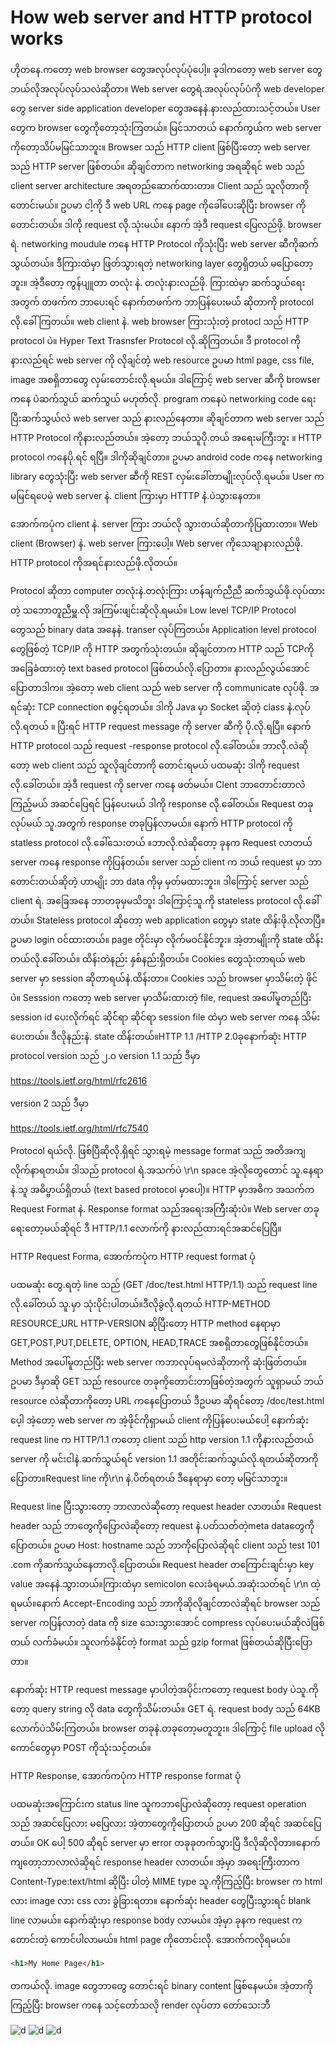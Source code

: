 # How web server and HTTP protocol works

ဟိုတနေ.ကတော့ web browser တွေအလုပ်လုပ်ပုံပေါ့။ ခုဒါကတော့ web server တွေဘယ်လိုအလုပ်လုပ်သလဲဆိုတာ။ Web server တွေရဲ.အလုပ်လုပ်ပံကို web developer တွေ server side application developer တွေအနေနဲ.နားလည်ထားသင့်တယ်။ User တွေက browser တွေကိုတော့သုံးကြတယ်။ မြင်သာတယ် နောက်ကွယ်က web server ကိုတော့သိပ်မမြင်သာဘူး။ Browser သည် HTTP client ဖြစ်ပြီးတော့ web server  သည် HTTP server  ဖြစ်တယ်။ ဆိုချင်တာက networking အရဆိုရင် web သည် client server architecture အရတည်ဆောက်ထားတာ။ Client သည် သူလိုတာကိုတောင်းမယ်။ ဥပမာ ငါ့ကို ဒီ web URL ကနေ page ကိုခေါ်ပေးဆိုပြီး browser ကိုတောင်းတယ်။ ဒါကို  request လို.သုံးမယ်။ နောက် အဲ့ဒီ request ပြေလည်ဖို. browser  ရဲ. networking moudule ကနေ HTTP Protocol ကိုသုံးပြီး web server ဆီကိုဆက်သွယ်တယ်။ ဒီကြားထဲမှာ ဖြတ်သွားရတဲ့ networking layer တွေရှိတယ် မပြောတော့ဘူး။ အဲ့ဒီတော့ ကွန်ပျူတာ တလုံး နဲ. တလုံးနားလည်ဖို. ကြားထဲမှာ ဆက်သွယ်ရေးအတွက် တဖက်က  ဘာပေးရင် နောက်တဖက်က ဘာပြန်ပေးမယ် ဆိုတာကို protocol လို.ခေါ်ကြတယ်။ web client နဲ. web browser ကြားသုံးတဲ့ protocl သည် HTTP protocol ပဲ။ Hyper Text Trasnsfer Protocol လို.ဆိုကြတယ်။ ဒီ protocol ကိုနားလည်ရင် web server ကို လိုချင်တဲ့ web resource ဥပမာ html page, css file, image အစရှိတာတွေ လှမ်းတောင်းလို.ရမယ်။ ဒါကြောင့် web server ဆီကို browser ကနေ ပဲဆက်သွယ် ဆက်သွယ် မဟုတ်လို. program ကနေပဲ networking code ရေးပြီးဆက်သွယ်လဲ web server သည် နားလည်နေတာ။ ဆိုချင်တာက web server သည် HTTP Protocol ကိုနားလည်တယ်။ အဲ့တော့ ဘယ်သူပို.တယ် အရေးမကြီးဘူး ။ HTTP protocol ကနေပို.ရင် ရပြီ။ ဒါကိုဆိုချင်တာ။ ဥပမာ android code ကနေ networking library တွေသုံးပြီး web server ဆီကို REST လှမ်းခေါ်တာမျိုးလုပ်လို.ရမယ်။ User ကမမြင်ရပေမဲ့ web server နဲ. client ကြားမှာ   HTTTP နဲ.ပဲသွားနေတာ။

အောက်ကပုံက client နဲ. server ကြား ဘယ်လို သွားတယ်ဆိုတာကိုပြထားတာ။ Web client (Browser) နဲ. web server ကြားပေါ့။ Web server ကိုသေချာနားလည်ဖို. HTTP protocol ကိုအရင်နားလည်ဖို.လိုတယ်။

Protocol ဆိုတာ computer တလုံးနဲ.တလုံးကြား ဟန်ချက်ညီညီ ဆက်သွယ်ဖို.လုပ်ထားတဲ့ သဘောတူညီမှူ.လို အကြမ်းဖျင်းဆိုလို.ရမယ်။ Low level TCP/IP Protocol  တွေသည် binary data အနေနဲ.  transer လုပ်ကြတယ်။ Application level protocol တွေဖြစ်တဲ့ TCP/IP ကို HTTP အတွက်သုံးတယ်။ ဆိုချင်တာက HTTP သည် TCPကို အခြေခံထားတဲ့ text based protocol ဖြစ်တယ်လို.ပြောတာ။ နားလည်လွယ်အောင်ပြောတာဒါက။ အဲ့တော့ web client သည် web server ကို communicate လုပ်ဖို. အရင်ဆုံး TCP connection စဖွင့်ရတယ်။ ဒါကို Java မှာ  Socket ဆိုတဲ့ class နဲ.လုပ်လို.ရတယ် ။ ပြီးရင် HTTP request message ကို server ဆီကို ပို.လို.ရပြီ။ နောက် HTTP protocol သည် request -response protocol လို.ခေါ်တယ်။ ဘာလို.လဲဆိုတော့ web client သည် သူလိုချင်တာကို တောင်းရမယ် ပထမဆုံး ဒါကို request လို.ခေါ်တယ်။ အဲ့ဒီ request ကို server ကနေ ဖတ်မယ်။ Clent ဘာတောင်းတာလဲကြည့်မယ် အဆင်ပြေရင် ပြန်ပေးမယ် ဒါကို response လို.ခေါ်တယ်။ Request တခုလုပ်မယ် သူ.အတွက် response တခုပြန်လာမယ်။ နောက်   HTTP protocol ကို statless protocol လို.ခေါ်သေးတယ် ။ဘာလို.လဲဆိုတော့ ခုနက Request လာတယ် server ကနေ response ကိုပြန်တယ်။ server သည် client က ဘယ် request မှာ ဘာတောင်းတယ်ဆိုတဲ့ ဟာမျိုး ဘာ data ကိုမှ မှတ်မထားဘူး။ ဒါကြောင့် server သည် client  ရဲ. အခြေအနေ ဘာတခုမှမသိဘူး ဒါကြောင့်သူ.ကို stateless protocol လို.ခေါ်တယ်။ Stateless protocol ဆိုတော့ web application တွေမှာ state ထိန်းဖို.လိုလာပြီ။ ဥပမာ login ဝင်ထားတယ်။ page တိုင်းမှာ လိုက်မဝင်နိုင်ဘူး။ အဲ့တာမျိုးကို state ထိန်းတယ်လို.ခေါ်တယ်။ ထိန်းတဲနည်း နှစ်နည်းရှိတယ်။ Cookies တွေသုံးတာရယ်  web server မှာ session ဆိုတာရယ်နဲ.ထိန်းတာ။ Cookies သည် browser မှာသိမ်းတဲ့ ဖိုင်ပဲ။ Sesssion ကတော့ web server မှာသိမ်းထားတဲ့ file, request အပေါ်မူတည်ပြီး session id ပေးလိုက်ရင် ဆိုင်ရာ ဆိုင်ရာ session file ထဲမှာ web server ကနေ သိမ်းပေးတယ်။ ဒီလိုနည်းနဲ. state ထိန်းတယ်။HTTP 1.1 /HTTP 2.0ခုနောက်ဆုံး HTTP protocol version သည် ၂.၀ version 1.1 သည် ဒီမှာ

<https://tools.ietf.org/html/rfc2616>

version 2 သည် ဒီမှာ

<https://tools.ietf.org/html/rfc7540>

Protocol ရယ်လို. ဖြစ်ပြီဆိုလို.ရှိရင် သွားရမဲ့ message format သည် အတိအကျလိုက်နာရတယ်။ ဒါသည် protocol ရဲ.အသက်ပဲ \r\n space အဲ့လိုတွေတောင် သူ.နေရာနဲ.သူ အဓိပ္ဗာယ်ရှိတယ် (text based protocol မှာပေါ့)။ HTTP မှာအဓိက အသက်က Request Format နဲ.  Response format သည်အရေးအကြီးဆုံးပဲ။ Web server တခုရေးတော့မယ်ဆိုရင် ဒီ HTTP/1.1 လောက်ကို နားလည်ထားရင်အဆင်ပြေပြီ။

HTTP Request Forma, အောက်ကပုံက HTTP request format ပုံ

ပထမဆုံး တွေ.ရတဲ့ line သည် (GET /doc/test.html HTTP/1.1) သည်  request line လို.ခေါ်တယ် သူ.မှာ သုံးပိုင်းပါတယ်။ဒီလိုခွဲလို.ရတယ်
HTTP-METHOD RESOURCE_URL HTTP-VERSION
ဆိုပြီးတော့ HTTP method နေရာမှာ GET,POST,PUT,DELETE, OPTION, HEAD,TRACE အစရှိတာတွေဖြစ်နိုင်တယ်။ Method အပေါ်မူတည်ပြီး web server ကဘာလုပ်ရမလဲဆိုတာကို ဆုံးဖြတ်တယ်။ ဥပမာ ဒီမှာဆို GET သည် resource တခုကိုတောင်းတာဖြစ်တဲ့အတွက် သူရှာမယ် ဘယ် resource လဲဆိုတာကိုတော့ URL ကနေပြောတယ် ဒီဥပမာ ဆိုရင်တော့ /doc/test.html ပေ့ါ အဲ့တော့ web server က အဲ့ဖိုင်ကိုရှာမယ် client ကိုပြန်ပေးမယ်ပေါ့ နောက်ဆုံး request line က  HTTP/1.1 ကတော့ client သည် http version 1.1 ကိုနားလည်တယ် server ကို မင်းငါနဲ.ဆက်သွယ်ရင် version 1.1 အတိုင်းဆက်သွယ်လို.ရတယ်ဆိုတာကိုပြောတာ။Request line ကို\r\n နဲ.ပိတ်ရတယ် ဒီနေရာမှာ တော့ မမြင်သာဘူး။

Request line ပြီးသွားတော့ ဘာလာလဲဆိုတော့ request header လာတယ်။ Request header သည် ဘာတွေကိုပြောလဲဆိုတော့ request နဲ.ပတ်သတ်တဲ့meta dataတွေကိုပြောတယ်။ ဥပမာ  Host: hostname သည် ဘာကိုပြောလဲဆိုရင် client သည် test 101 .com ကိုဆက်သွယ်နေတာလို.ပြောတယ်။ Request header တကြောင်းချင်းမှာ key value အနေနဲ.သွားတယ်။ကြားထဲမှာ semicolon လေးခံရမယ်.အဆုံးသတ်ရင် \r\n ထဲ့ရမယ်။နောက် Accept-Encoding သည် ဘာကိုဆိုလိုချင်တာလဲဆိုရင် browser သည် server ကပြန်လာတဲ့ data ကို size သေးသွားအောင် compress လုပ်ပေးမယ်ဆိုလဲဖြစ်တယ် လက်ခံမယ်။ သူလက်ခံနိုင်တဲ့ format သည်  gzip format ဖြစ်တယ်ဆိုပြီးပြောတာ။

နောက်ဆုံး HTTP request message မှာပါတဲ့အပိုင်းကတော့ request body ပဲသူ.ကိုတော့ query string လို data တွေကိုသိမ်းတယ်။ GET ရဲ. request body သည် 64KB လောက်ပဲသိမ်းကြတယ်။ browser တခုနဲ.တခုတော့မတူဘူး။ ဒါကြောင့် file upload လိုကောင်တွေမှာ POST ကိုသုံးသင့်တယ်။

HTTP Response, အောက်ကပုံက HTTP response format ပုံ

ပထမဆုံးအကြောင်းက status line သူကဘာပြောလဲဆိုတော့ request operation သည် အဆင်ပြေလား မပြေလား အဲ့တာတွေကိုပြောတယ် ဥပမာ 200 ဆိုရင် အဆင်ပြေတယ်။ OK ပေါ့  500 ဆိုရင် server မှာ error တခုခုတက်သွားပြီ ဒီလိုဆိုလိုတာ။နောက် ကျတော့ဘာလာလဲဆိုရင် response header လာတယ်။ အဲ့မှာ အရေးကြီးတာက Content-Type:text/html ဆိုပြီး ပါတဲ့ MIME type သူ.ကိုကြည့်ပြီး browser က html လား image လား css လား ခွဲခြားရတာ။ နောက်ဆုံး header တွေပြီးသွားရင် blank line လာမယ်။ နောက်ဆုံးမှာ response body လာမယ်။ အဲ့မှာ ခုနက request ကတောင်းတဲ့ ကောင်ပါလာမယ်။ html page ကိုတောင်းလို. အောက်ကလိုရမယ်။

```html
<h1>My Home Page</h1>
```

တကယ်လို. image တွေဘာတွေ တောင်းရင် binary content ဖြစ်နေမယ်။ အဲ့တာကိုကြည့်ပြီး browser ကနေ သင့်တော်သလို render လုပ်တာ
တော်သေးဘီ

<img src="https://scontent.fbkk13-2.fna.fbcdn.net/v/t1.18169-9/18034132_10207213360211864_2875483648648923835_n.jpg?_nc_cat=107&ccb=1-7&_nc_sid=13d280&_nc_ohc=e7ob7NGoFBIQ7kNvgHACJ4x&_nc_ht=scontent.fbkk13-2.fna&oh=00_AYBQgWczObZlWRB5juQASIzASscT0r7VyzjHq7xbRQTmjQ&oe=66CA8F65" alt="d">

<img src="https://scontent.fbkk12-1.fna.fbcdn.net/v/t1.18169-9/18034346_10207213362651925_8050647942113014536_n.jpg?_nc_cat=101&ccb=1-7&_nc_sid=13d280&_nc_ohc=neYWUEY930MQ7kNvgH7V17u&_nc_ht=scontent.fbkk12-1.fna&oh=00_AYCFAHPpFEKwiXwTihcXj5IdmUd6nj86Kn-ps4imBRMjiA&oe=66CA96C7" alt="d">

<img src="https://scontent.fbkk12-1.fna.fbcdn.net/v/t1.18169-9/17991166_10207213363411944_5636199644868831168_n.jpg?_nc_cat=106&ccb=1-7&_nc_sid=13d280&_nc_ohc=_Oh7vA0ZW_MQ7kNvgGt4cEQ&_nc_ht=scontent.fbkk12-1.fna&oh=00_AYDUHVjP6_q63VStiQ7ptWnjC-9hq2zeaeafdhju-3tGlg&oe=66CA7AD0" alt="d">
